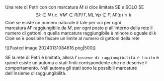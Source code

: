 Una rete di Petri con con marcatura $M$ si dice limitata SE e SOLO SE
$$\exists k \in N \text{ t.c. } \forall M' \in R(P/T, M), \forall p\in P, M'(p) \leq k $$
Cioè se esiste un numero naturale $k$ tale per cui per ogni marcatura $M'$ raggiungibile da $M$, per ogni posto $p$ all’interno della rete il numero di gettoni in quella marcatura raggiungibile è minore o uguale di $k$
Cioè se è possibile fissare un limite al numero di gettoni della rete

![[Pasted image 20240131084616.png|500]]

SE la rete di Petri è limitata, allora l'`insieme di raggiungibilità è finito` e quindi esiste un automa a stati finiti corrispondente che ne descrive il comportamento.
Nell'automa gli stati sono le possibili marcature dell'insieme di raggiungibilità.